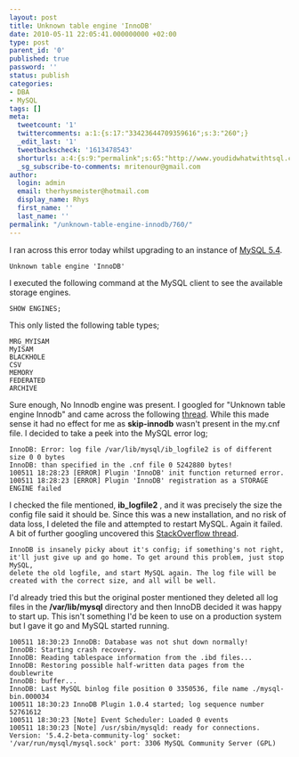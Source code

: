 ```yaml
---
layout: post
title: Unknown table engine 'InnoDB'‏
date: 2010-05-11 22:05:41.000000000 +02:00
type: post
parent_id: '0'
published: true
password: ''
status: publish
categories:
- DBA
- MySQL
tags: []
meta:
  tweetcount: '1'
  twittercomments: a:1:{s:17:"33423644709359616";s:3:"260";}
  _edit_last: '1'
  tweetbackscheck: '1613478543'
  shorturls: a:4:{s:9:"permalink";s:65:"http://www.youdidwhatwithtsql.com/unknown-table-engine-innodb/760";s:7:"tinyurl";s:26:"http://tinyurl.com/252l5lo";s:4:"isgd";s:18:"http://is.gd/c4M4T";s:5:"bitly";s:20:"http://bit.ly/djnmPx";}
  _sg_subscribe-to-comments: mritenour@gmail.com
author:
  login: admin
  email: therhysmeister@hotmail.com
  display_name: Rhys
  first_name: ''
  last_name: ''
permalink: "/unknown-table-engine-innodb/760/"
---
```

I ran across this error today whilst upgrading to an instance of [MySQL 5.4](http://dev.mysql.com/tech-resources/articles/mysql-54.html "MySQL 5.4").

```
Unknown table engine 'InnoDB'‏
```

I executed the following command at the MySQL client to see the available storage engines.

```
SHOW ENGINES;
```

This only listed the following table types;

```
MRG_MYISAM
MyISAM
BLACKHOLE
CSV
MEMORY
FEDERATED
ARCHIVE
```

Sure enough, No Innodb engine was present. I googled for "Unknown table engine Innodb" and came across the following [thread](http://osterman.com/wordpress/2007/12/23/unknown-table-engine-innodb). While this made sense it had no effect for me as **skip-innodb** wasn't present in the my.cnf file. I decided to take a peek into the MySQL error log;

```
InnoDB: Error: log file /var/lib/mysql/ib_logfile2 is of different size 0 0 bytes
InnoDB: than specified in the .cnf file 0 5242880 bytes!
100511 18:28:23 [ERROR] Plugin 'InnoDB' init function returned error.
100511 18:28:23 [ERROR] Plugin 'InnoDB' registration as a STORAGE ENGINE failed
```

I checked the file mentioned, **ib\_logfile2** , and it was precisely the size the config file said it should be. Since this was a new installation, and no risk of data loss, I deleted the file and attempted to restart MySQL. Again it failed. A bit of further googling uncovered this [StackOverflow thread](http://serverfault.com/questions/104014/innodb-error-log-file-ib-logfile0-is-of-different-size).

```
InnoDB is insanely picky about it's config; if something's not right,
it'll just give up and go home. To get around this problem, just stop MySQL,
delete the old logfile, and start MySQL again. The log file will be
created with the correct size, and all will be well.
```

I'd already tried this but the original poster mentioned they deleted all log files in the **/var/lib/mysql** directory and then InnoDB decided it was happy to start up. This isn't something I'd be keen to use on a production system but I gave it go and MySQL started running.

```
100511 18:30:23 InnoDB: Database was not shut down normally!
InnoDB: Starting crash recovery.
InnoDB: Reading tablespace information from the .ibd files...
InnoDB: Restoring possible half-written data pages from the doublewrite
InnoDB: buffer...
InnoDB: Last MySQL binlog file position 0 3350536, file name ./mysql-bin.000034
100511 18:30:23 InnoDB Plugin 1.0.4 started; log sequence number 52761612
100511 18:30:23 [Note] Event Scheduler: Loaded 0 events
100511 18:30:23 [Note] /usr/sbin/mysqld: ready for connections.
Version: '5.4.2-beta-community-log' socket: '/var/run/mysql/mysql.sock' port: 3306 MySQL Community Server (GPL)
```
